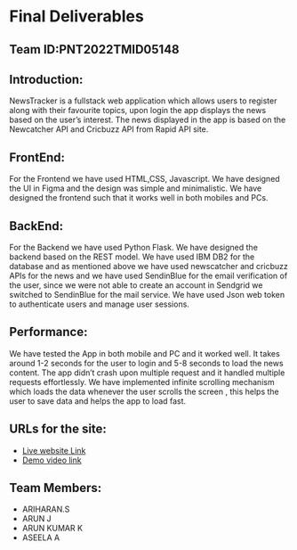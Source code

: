 # Final Deliverables
## Team ID:PNT2022TMID05148

## Introduction:
NewsTracker is a fullstack web application which allows users to register along with their favourite topics, upon login the app displays the news based on the user’s interest. The news displayed in the app is based on the Newcatcher API and Cricbuzz API from Rapid API site.

## FrontEnd:
For the Frontend we have used HTML,CSS, Javascript. We have designed the UI in Figma and the design was simple and minimalistic. We have designed the frontend such that it works well in both mobiles and PCs.

## BackEnd:
For the Backend we have used Python Flask. We have designed the backend based on the REST model. We have used IBM DB2 for the database and as mentioned above we have used newscatcher and cricbuzz APIs for the news and we have used SendinBlue for the email verification of the user, since we were not able to create an account in Sendgrid we switched to SendinBlue for the mail service. We have used Json web token to authenticate users and manage user sessions.

## Performance:
We have tested the App in both mobile and PC and it worked well. It takes around 1-2 seconds for the user to login and 5-8 seconds to load the news content. The app didn’t crash upon multiple request and it handled multiple requests effortlessly. We have implemented infinite scrolling mechanism which loads the data whenever the user scrolls the screen , this helps the user to save data and helps the app to load fast.

## URLs for the site:
- [Live website Link](http://159.122.183.93:31965)
- [Demo video link](https://drive.google.com/file/d/1C2Y9xc5TgfFzpX3_xcEgFnk2_VqRjpGL/view?usp=share_link)

## Team Members:
- ARIHARAN.S 
- ARUN J
- ARUN KUMAR K
- ASEELA A
